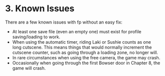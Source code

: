# 3. Known Issues

There are a few known issues with fp without an easy fix:

* At least one save file (even an empty one) must exist for profile saving/loading to work.
* When using the automatic timer, riding Laki or Sushie counts as one long cutscene. This means things that would normally increment the cutscene counter, such as going through a loading zone, no longer will.
* In rare circumstances when using the free camera, the game may crash.
* Occasionally when going through the first Bowser door in Chapter 8, the game will crash.
